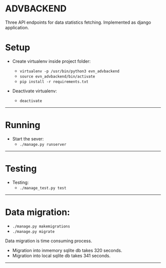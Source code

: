 # ADVBACKEND

Three API endpoints for data statistics fetching. Implemented as django
application.

# Setup

* Create virtualenv inside project folder:
  * `virtualenv -p /usr/bin/python3 evn_advbackend`
  * `source evn_advbackend/bin/activate`
  * `pip install -r requirements.txt`

* Deactivate virtualenv:
  * `deactivate`

___

# Running

* Start the sever:
  * `./manage.py runserver`

___

# Testing

* Testing:
  * `./manage_test.py test`

___

# Data migration:

* `./manage.py makemigrations`
* `./manage.py migrate`

Data migration is time consuming process.

* Migration into inmemory sqlite db takes 320 seconds.
* Migration into local sqlite db takes 341 seconds.

___
